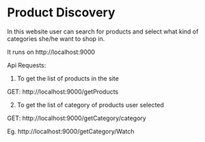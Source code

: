 # Product Discovery

In this website user can search for products and select what kind of categories she/he want to shop in.

It runs on http://localhost:9000

Api Requests:

1. To get the list of products in the site


GET: http://localhost:9000/getProducts


2. To get the list of category of products user selected


GET: http://localhost:9000/getCategory/category


Eg. http://localhost:9000/getCategory/Watch